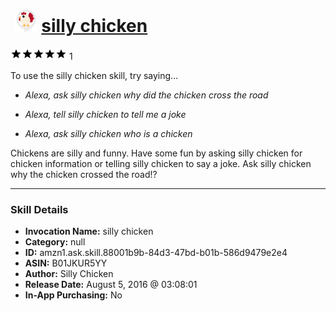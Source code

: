 # &nbsp;<img src="skill_icon" alt="silly chicken icon" width="36"> [silly chicken](http://alexa.amazon.com/#skills/amzn1.ask.skill.88001b9b-84d3-47bd-b01b-586d9479e2e4)
![5 stars](../../images/ic_star_black_18dp_1x.png)![5 stars](../../images/ic_star_black_18dp_1x.png)![5 stars](../../images/ic_star_black_18dp_1x.png)![5 stars](../../images/ic_star_black_18dp_1x.png)![5 stars](../../images/ic_star_black_18dp_1x.png) 1

To use the silly chicken skill, try saying...

* *Alexa, ask silly chicken why did the chicken cross the road*

* *Alexa, tell silly chicken to tell me a joke*

* *Alexa, ask silly chicken who is a chicken*

Chickens are silly and funny. Have some fun by asking silly chicken for chicken information or telling silly chicken to say a joke. Ask silly chicken why the chicken crossed the road!?

***

### Skill Details

* **Invocation Name:** silly chicken
* **Category:** null
* **ID:** amzn1.ask.skill.88001b9b-84d3-47bd-b01b-586d9479e2e4
* **ASIN:** B01JKUR5YY
* **Author:** Silly Chicken
* **Release Date:** August 5, 2016 @ 03:08:01
* **In-App Purchasing:** No
